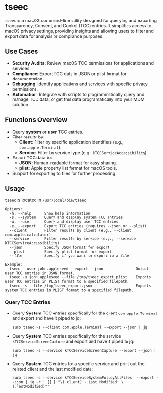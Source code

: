 # tseec

`tseec` is a macOS command-line utility designed for querying and exporting Transparency, Consent, and Control (TCC) entries. It simplifies access to macOS privacy settings, providing insights and allowing users to filter and export data for analysis or compliance purposes.

## Use Cases

- **Security Audits**: Review macOS TCC permissions for applications and services.
- **Compliance**: Export TCC data in JSON or plist format for documentation.
- **Debugging**: Identify applications and services with specific privacy permissions.
- **Automation**: Integrate with scripts to programmatically query and manage TCC data, or get this data programatically into your MDM solution.

## Functions Overview

- Query **system** or **user** TCC entries.
- Filter results by:
  - **Client**: Filter by specific application identifiers (e.g., `com.apple.Terminal`).
  - **Service**: Filter by service type (e.g., `kTCCServiceAccessibility`).
- Export TCC data to:
  - **JSON**: Human-readable format for easy sharing.
  - **plist**: Apple property list format for macOS tools.
- Support for exporting to files for further processing.

## Usage

`tseec` is located in `/usr/local/bin/tseec`

```Usage: tseec [options]
Options:
  -h, --help      Show help information
  -s, --system    Query and display system TCC entries
  -u, --user      Query and display user TCC entries
  -e, --export    Export TCC entries (requires --json or --plist)
  --client        Filter results by client (e.g., --client com.apple.calculator)
  --service       Filter results by service (e.g., --service kTCCServiceAccessibility)
  --json          Specify JSON format for export
  --plist         Specify plist format for export
  --file          Specify if you want to export to a file

Example:
  tseec --user john.appleseed --export --json               Output user TCC entries in JSON format.
  tseec -u john.appleseed --file /tmp/tseec_export.plist    Exports user TCC entries in PLIST format to a specified filepath.
  tseec -s --file /tmp/tseec_export.json                    Exports system TCC entries in PLIST format to a specified filepath.
  ```

### Query TCC Entries
- Query **System** TCC entries specifically for the client `com.apple.Terminal` and export and have it piped to jq:
  ```
  sudo tseec -s --client com.apple.Terminal --export --json | jq
  ```

- Query **System** TCC entries specifically for the service `kTCCServiceScreenCapture` and export and have it piped to jq:
  ```
  sudo tseec -s --service kTCCServiceScreenCapture --export --json | jq
  ```

- Query **System** TCC entries for a specific service and print out the related client and the last modified date:
  ```
  sudo tseec -s --service kTCCServiceSystemPolicyAllFiles  --export --json | jq -r '.[] | "\(.client) - Last Modified: \(.lastModified)"'
  ```

  


